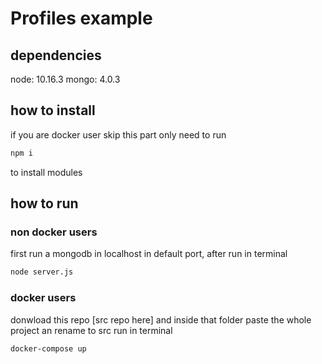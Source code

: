 # Profiles example

## dependencies

node: 10.16.3
mongo: 4.0.3

## how to install

if you are docker user skip this part
only need to run

```bash
npm i
```

to install modules

## how to run

### non docker users

first run a mongodb in localhost in default port, after run in terminal

```bash
node server.js
```

### docker users

donwload this repo [src repo here] and inside that folder paste the whole project an rename to src
run in terminal

```bash
docker-compose up
```
